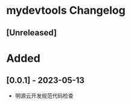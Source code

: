 <!-- Keep a Changelog guide -> https://keepachangelog.com -->

# mydevtools Changelog

## [Unreleased]
# Added
## [0.0.1] - 2023-05-13
- 明源云开发规范代码检查
